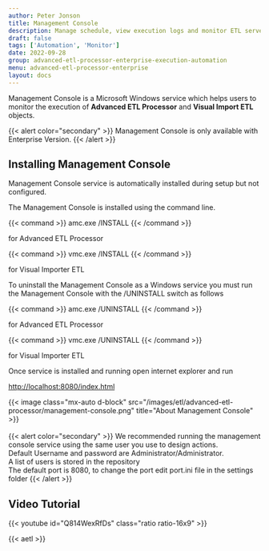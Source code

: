 ```yaml
---
author: Peter Jonson
title: Management Console
description: Manage schedule, view execution logs and monitor ETL server nodes
draft: false
tags: ['Automation', 'Monitor']
date: 2022-09-28
group: advanced-etl-processor-enterprise-execution-automation
menu: advanced-etl-processor-enterprise
layout: docs
---
```


Management Console is a Microsoft Windows service which helps users to monitor the execution of **Advanced ETL Processor** and **Visual Import ETL** objects.

{{< alert color="secondary" >}}
Management Console is only available with Enterprise Version.
{{< /alert >}}

## Installing Management Console

Management Console service is automatically installed during setup but not configured.

The Management Console is installed using the command line.

{{< command >}}
amc.exe /INSTALL
{{< /command >}}

for Advanced ETL Processor

{{< command >}}
vmc.exe /INSTALL
{{< /command >}}

for Visual Importer ETL

To uninstall the Management Console as a Windows service you must run the Management Console with the /UNINSTALL switch as follows

{{< command >}}
amc.exe /UNINSTALL
{{< /command >}}

for Advanced ETL Processor

{{< command >}}
vmc.exe /UNINSTALL
{{< /command >}}

for Visual Importer ETL

Once service is installed and running open internet explorer and run

[http://localhost:8080/index.html](http://localhost:8080/index.html)

{{< image class="mx-auto d-block"  src="/images/etl/advanced-etl-processor/management-console.png" title="About Management Console" >}}\
\
{{< alert color="secondary" >}}
We recommended running the management console service using the same user you use to design actions.\
Default Username and password are Administrator/Administrator.\
A list of users is stored in the repository\
The default port is 8080, to change the port edit port.ini file in the settings folder
{{< /alert >}}

## Video Tutorial

{{< youtube id="Q814WexRfDs" class="ratio ratio-16x9" >}}

{{< aetl >}}
